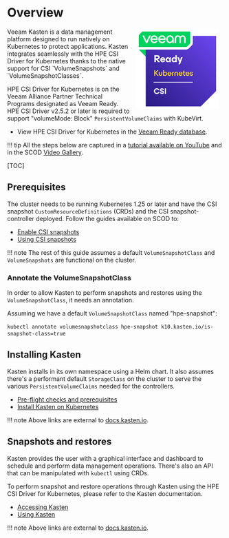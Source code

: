 # Overview
<img src="img/veeam-ready.png" align="right" width="192" hspace="12" vspace="2" />
Veeam Kasten is a data management platform designed to run natively on Kubernetes to protect applications. Kasten integrates seamlessly with the HPE CSI Driver for Kubernetes thanks to the native support for CSI `VolumeSnapshots` and `VolumeSnapshotClasses`.

HPE CSI Driver for Kubernetes is on the Veeam Alliance Partner Technical Programs designated as Veeam Ready. HPE CSI Driver v2.5.2 or later is required to support "volumeMode: Block" `PersistentVolumeClaims` with KubeVirt.

- View HPE CSI Driver for Kubernetes in the [Veeam Ready database](https://www.veeam.com/sys1041).

!!! tip
    All the steps below are captured in a [tutorial available on YouTube](https://www.youtube.com/watch?v=bTHUlRBUcTM) and in the SCOD [Video Gallery](../../../learn/video_gallery/index.md#get_started_with_kasten_k10_by_veeam_and_the_hpe_csi_driver).

[TOC]

## Prerequisites

The cluster needs to be running Kubernetes 1.25 or later and have the CSI snapshot `CustomResourceDefinitions` (CRDs) and the CSI snapshot-controller deployed. Follow the guides available on SCOD to:

- [Enable CSI snapshots](../../using.md#enabling_csi_snapshots)
- [Using CSI snapshots](../../using.md#using_csi_snapshots)

!!! note
    The rest of this guide assumes a default `VolumeSnapshotClass` and `VolumeSnapshots` are functional on the cluster.

### Annotate the VolumeSnapshotClass

In order to allow Kasten to perform snapshots and restores using the `VolumeSnapshotClass`, it needs an annotation.

Assuming we have a default `VolumeSnapshotClass` named "hpe-snapshot":

```text
kubectl annotate volumesnapshotclass hpe-snapshot k10.kasten.io/is-snapshot-class=true
```

## Installing Kasten

Kasten installs in its own namespace using a Helm chart. It also assumes there's a performant default `StorageClass` on the cluster to serve the various `PersistentVolumeClaims` needed for the controllers.

- [Pre-flight checks and prerequisites](https://docs.kasten.io/latest/install/requirements.html#pre-flight-checks)
- [Install Kasten on Kubernetes](https://docs.kasten.io/latest/install/other/other.html)

!!! note
    Above links are external to [docs.kasten.io](https://docs.kasten.io).

## Snapshots and restores

Kasten provides the user with a graphical interface and dashboard to schedule and perform data management operations. There's also an API that can be manipulated with `kubectl` using CRDs.

To perform snapshot and restore operations through Kasten using the HPE CSI Driver for Kubernetes, please refer to the Kasten documentation.

- [Accessing Kasten](https://docs.kasten.io/latest/access/access.html)
- [Using Kasten](https://docs.kasten.io/latest/usage/usage.html)

!!! note
    Above links are external to [docs.kasten.io](https://docs.kasten.io).
